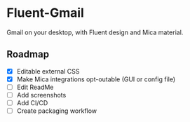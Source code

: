 # Fluent-Gmail
Gmail on your desktop, with Fluent design and Mica material.

## Roadmap
- [x] Editable external CSS
- [x] Make Mica integrations opt-outable (GUI or config file)
- [ ] Edit ReadMe
- [ ] Add screenshots
- [ ] Add CI/CD
- [ ] Create packaging workflow
